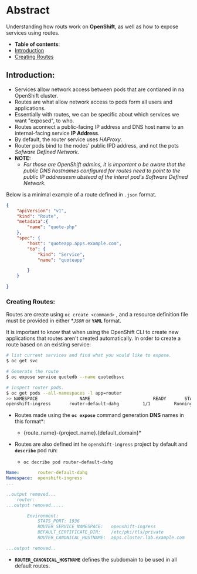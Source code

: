 # Abstract

Understanding how routs work on **OpenShift**, as well as how to expose services using routes.

-  **Table of contents**:
  - [Introduction](#introduction)
  - [Creating Routes](#creating-routes)

## Introduction:

- Services allow network access between pods that are contianed in na OpenShift cluster.
- Routes are what allow network access to pods form all users and applications. 
- Essentially with routes, we can be specific about which services we want "exposed", to who.
- Routes aconnect a public-facing IP address and DNS host name to an internal-facing service **IP Address**.
- By default, the router service uses *HAProxy*.
- Router pods bind to the nodes' public IPD address, and not the pots *Sofware Defined Network*.
- **NOTE:**
	- *For those are OpenShift admins, it is important o be aware that the public DNS hostnames configured for routes need to point to the public IP addressesm ubstead of the interal pod's Software Defined Network.*

Below is a minimal example of a route defined in `.json` format.

```json
{
	"apiVersion": "v1",
	"kind": "Route",
	"metadata":{
		"name": "quote-php"
	},
	"spec": {
		"host": "quoteapp.apps.example.com",
		"to": {
			"kind": "Service",
			"name": "quoteapp"

		}
	}

}
```

### Creating Routes:

Routes are create using `oc create <command>` , and a resource definition file must be provided in either **`JSON`* or **`YAML`** format.

It is important to know that when using the OpenShift CLI to create new applications that routes aren't created automatically. In order to create a route based on an existing service:

```bash
# list current services and find what you would like to expose.
$ oc get svc 

# Generate the route
$ oc expose service quotedb --name quotedbsvc

# inspect router pods.
$ oc get pods --all-namespaces -l app=router 
>> NAMESPACE 				NAME 						READY 		STATUS 		RESTARTS 		AGE
openshift-ingress		router-default-dahg			1/1			Running		1				4d
```
- Routes made using the **`oc expose`** command generation **DNS** names in this format*: 
	- {route_name}-{project_name}.{default_domain}*

- Routes are also defined int he `openshift-ingress` project by default and **`describe`** pod run:
	-  `oc decribe pod router-default-dahg`


``` yaml
Name:		router-default-dahg	 		
Namespace:	openshift-ingress
...

..output removed...
	router:
...output removed.....

		Environment:
			STATS_PORT:	1936
			ROUTER_SERVICE_NAMESPACE: 	openshift-ingress
			DEFAULT_CERTIFICATE_DIR: 	/etc/pki/tls/private
			ROUTER_CANONICAL_HOSTNAME:	apps.cluster.lab.example.com

...output removed..
```

- **`ROUTER_CANONICAL_HOSTNAME`** defines the subdomain to be used in all default routes.





